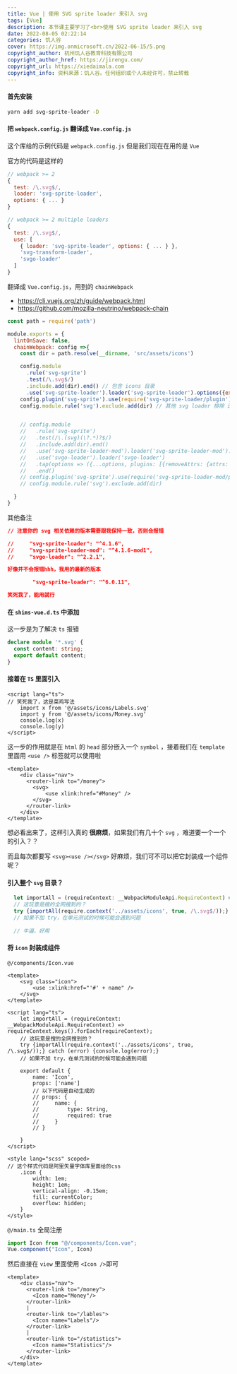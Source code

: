 ```yaml
---
title: Vue | 使用 SVG sprite loader 来引入 svg
tags: [Vue]
description: 本节课主要学习了<br>使用 SVG sprite loader 来引入 svg
date: 2022-08-05 02:22:14
categories: 饥人谷
cover: https://img.onmicrosoft.cn/2022-06-15/5.png
copyright_author: 杭州饥人谷教育科技有限公司
copyright_author_href: https://jirengu.com/
copyright_url: https://xiedaimala.com
copyright_info: 资料来源：饥人谷。任何组织或个人未经许可，禁止转载
---
```


#### 首先安装

```bash
yarn add svg-sprite-loader -D
```

#### 把 `webpack.config.js` 翻译成 `Vue.config.js`

这个库给的示例代码是 `webpack.config.js` 但是我们现在在用的是 `Vue`

官方的代码是这样的

```js
// webpack >= 2
{
  test: /\.svg$/,
  loader: 'svg-sprite-loader',
  options: { ... }
}

// webpack >= 2 multiple loaders
{
  test: /\.svg$/,
  use: [
    { loader: 'svg-sprite-loader', options: { ... } },
    'svg-transform-loader',
    'svgo-loader'
  ]
}
```

翻译成 `Vue.config.js`，用到的 `chainWebpack`

- https://cli.vuejs.org/zh/guide/webpack.html
- https://github.com/mozilla-neutrino/webpack-chain

```js
const path = require('path')

module.exports = {
  lintOnSave: false,
  chainWebpack: config =>{
    const dir = path.resolve(__dirname, 'src/assets/icons')

    config.module
      .rule('svg-sprite')
      .test(/\.svg$/)
      .include.add(dir).end() // 包含 icons 目录
      .use('svg-sprite-loader').loader('svg-sprite-loader').options({extract:false}).end()
    config.plugin('svg-sprite').use(require('svg-sprite-loader/plugin'), [{plainSprite: true}])
    config.module.rule('svg').exclude.add(dir) // 其他 svg loader 排除 icons 目录


    // config.module
    //   .rule('svg-sprite')
    //   .test(/\.(svg)(\?.*)?$/)
    //   .include.add(dir).end()
    //   .use('svg-sprite-loader-mod').loader('svg-sprite-loader-mod').options({extract: false}).end()
    //   .use('svgo-loader').loader('svgo-loader')
    //   .tap(options => ({...options, plugins: [{removeAttrs: {attrs: 'fill'}}]}))
    //   .end()
    // config.plugin('svg-sprite').use(require('svg-sprite-loader-mod/plugin'), [{plainSprite: true}])
    // config.module.rule('svg').exclude.add(dir)

  }
}
```

其他备注

```json
// 注意你的 svg 相关依赖的版本需要跟我保持一致，否则会报错

//     "svg-sprite-loader": "^4.1.6",
//     "svg-sprite-loader-mod": "^4.1.6-mod1",
//     "svgo-loader": "^2.2.1",

好像并不会报错hhh，我用的最新的版本

        "svg-sprite-loader": "^6.0.11",

笑死我了，能用就行
```

#### 在 `shims-vue.d.ts` 中添加 

这一步是为了解决 `ts` 报错

```ts
declare module '*.svg' {
  const content: string;
  export default content;
}

```

#### 接着在 `TS` 里面引入

```vue
<script lang="ts">
// 笑死我了，这是菜鸡写法
    import x from '@/assets/icons/Labels.svg'
    import y from '@/assets/icons/Money.svg'
    console.log(x)
    console.log(y)
</script>
```

这一步的作用就是在 `html` 的 `head` 部分嵌入一个 `symbol` ，接着我们在 `template` 里面用 `<use />` 标签就可以使用啦

```vue
<template>
    <div class="nav">
      <router-link to="/money">
        <svg>
            <use xlink:href="#Money" />
        </svg>
      </router-link>
    </div>
</template>
```

想必看出来了，这样引入真的 **很麻烦**，如果我们有几十个 `svg` ，难道要一个一个的引入？？

而且每次都要写 `<svg><use /></svg>` 好麻烦，我们可不可以把它封装成一个组件呢？

#### 引入整个 `svg` 目录？

```ts
  let importAll = (requireContext: __WebpackModuleApi.RequireContext) => requireContext.keys().forEach(requireContext);
  // 这玩意是搜的全网搜到的？
  try {importAll(require.context('../assets/icons', true, /\.svg$/));} catch (error) {console.log(error);}
  // 如果不加 try，在单元测试的时候可能会遇到问题
  
  // 牛逼，好用
```

#### 将 `icon` 封装成组件

`@/components/Icon.vue`

```vue
<template>
    <svg class="icon">
        <use :xlink:href="'#' + name" />
    </svg>
</template>

<script lang="ts">
    let importAll = (requireContext: __WebpackModuleApi.RequireContext) => requireContext.keys().forEach(requireContext);
    // 这玩意是搜的全网搜到的？
    try {importAll(require.context('../assets/icons', true, /\.svg$/));} catch (error) {console.log(error);}
    // 如果不加 try，在单元测试的时候可能会遇到问题

    export default {
        name: 'Icon',
        props: ['name']
        // 以下代码是自动生成的
        // props: {
        //     name: {
        //         type: String,
        //         required: true
        //     }
        // }
        
    }
</script>

<style lang="scss" scoped>
// 这个样式代码是阿里矢量字体库里面给的css
    .icon {
        width: 1em;
        height: 1em;
        vertical-align: -0.15em;
        fill: currentColor;
        overflow: hidden;
    }
</style>
```

`@/main.ts` 全局注册

```ts
import Icon from "@/components/Icon.vue";
Vue.component("Icon", Icon)
```

然后直接在 `view` 里面使用 `<Icon />`即可

```vue
<template>
    <div class="nav">
      <router-link to="/money">
        <Icon name="Money"/>
      </router-link>
      |
      <router-link to="/lables">
        <Icon name="Labels"/>
      </router-link>
      |
      <router-link to="/statistics">
        <Icon name="Statistics"/>
      </router-link>
    </div>
</template>
```